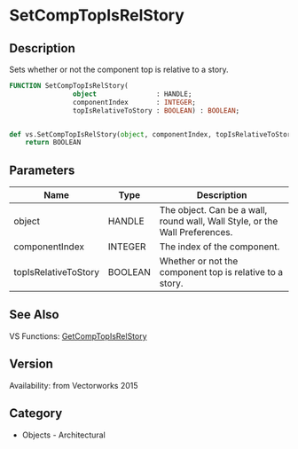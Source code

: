 # SetCompTopIsRelStory

## Description
Sets whether or not the component top is relative to a story.

```pascal
FUNCTION SetCompTopIsRelStory(
				object               : HANDLE;
				componentIndex       : INTEGER;
				topIsRelativeToStory : BOOLEAN) : BOOLEAN;
```

```python

def vs.SetCompTopIsRelStory(object, componentIndex, topIsRelativeToStory):
    return BOOLEAN
```

## Parameters
|Name|Type|Description|
|---|---|---|
|object|HANDLE|The object. Can be a wall, round wall, Wall Style, or the Wall Preferences.|
|componentIndex|INTEGER|The index of the component.|
|topIsRelativeToStory|BOOLEAN|Whether or not the component top is relative to a story.|

## See Also
VS Functions:
[GetCompTopIsRelStory](GetCompTopIsRelStory.md)

## Version
Availability: from Vectorworks 2015
## Category
* Objects - Architectural

